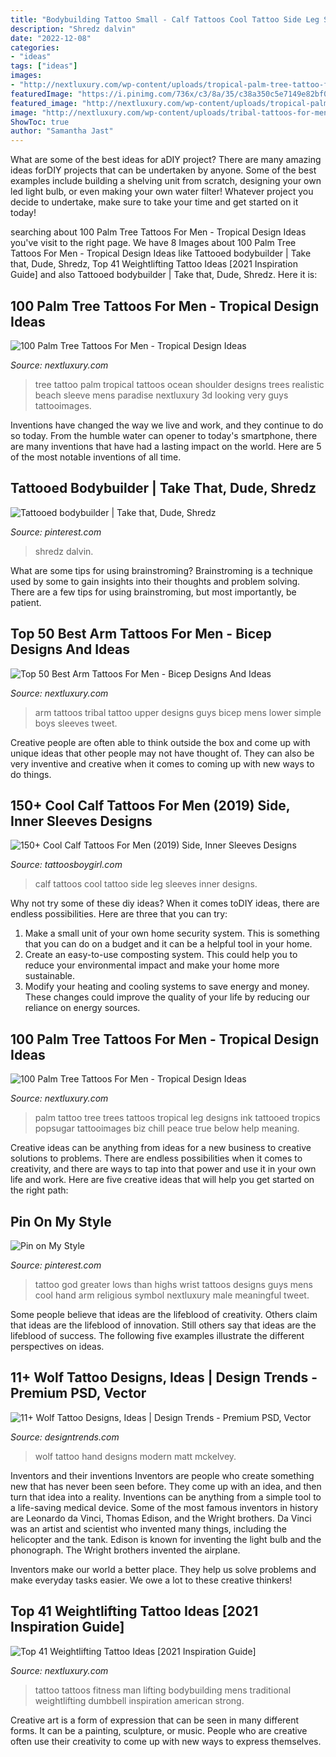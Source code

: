 ```yaml
---
title: "Bodybuilding Tattoo Small - Calf Tattoos Cool Tattoo Side Leg Sleeves Inner Designs"
description: "Shredz dalvin"
date: "2022-12-08"
categories:
- "ideas"
tags: ["ideas"]
images:
- "http://nextluxury.com/wp-content/uploads/tropical-palm-tree-tattoo-for-guys-on-arms.jpg"
featuredImage: "https://i.pinimg.com/736x/c3/8a/35/c38a350c5e7149e82bf0eb9a1ee3a266.jpg"
featured_image: "http://nextluxury.com/wp-content/uploads/tropical-palm-tree-tattoo-for-guys-on-arms.jpg"
image: "http://nextluxury.com/wp-content/uploads/tribal-tattoos-for-men-on-arm.jpg"
ShowToc: true
author: "Samantha Jast"
---
```



What are some of the best ideas for aDIY project?
There are many amazing ideas forDIY projects that can be undertaken by anyone. Some of the best examples include building a shelving unit from scratch, designing your own led light bulb, or even making your own water filter! Whatever project you decide to undertake, make sure to take your time and get started on it today!

	

		
searching about 100 Palm Tree Tattoos For Men - Tropical Design Ideas you've visit to the right page. We have 8 Images about 100 Palm Tree Tattoos For Men - Tropical Design Ideas like Tattooed bodybuilder | Take that, Dude, Shredz, Top 41 Weightlifting Tattoo Ideas [2021 Inspiration Guide] and also Tattooed bodybuilder | Take that, Dude, Shredz. Here it is:
		
    
## 100 Palm Tree Tattoos For Men - Tropical Design Ideas

<img loading=lazy src="http://nextluxury.com/wp-content/uploads/tropical-palm-tree-tattoo-for-guys-on-arms.jpg" onerror="this.onerror=null;this.src='https://tse3.mm.bing.net/th?id=OIP.8av1JoDvvSvQESpGkgb5tAHaHa&amp;pid=15.1';" alt="100 Palm Tree Tattoos For Men - Tropical Design Ideas">

_Source: nextluxury.com_

>tree tattoo palm tropical tattoos ocean shoulder designs trees realistic beach sleeve mens paradise nextluxury 3d looking very guys tattooimages. 

	

Inventions have changed the way we live and work, and they continue to do so today. From the humble water can opener to today's smartphone, there are many inventions that have had a lasting impact on the world. Here are 5 of the most notable inventions of all time.

    
## Tattooed Bodybuilder | Take That, Dude, Shredz

<img loading=lazy src="https://i.pinimg.com/736x/c3/8a/35/c38a350c5e7149e82bf0eb9a1ee3a266.jpg" onerror="this.onerror=null;this.src='https://tse4.mm.bing.net/th?id=OIP.NdKiYa2koDHPqq4hCvZO4AHaHa&amp;pid=15.1';" alt="Tattooed bodybuilder | Take that, Dude, Shredz">

_Source: pinterest.com_

>shredz dalvin. 

	

What are some tips for using brainstroming?
Brainstroming is a technique used by some to gain insights into their thoughts and problem solving. There are a few tips for using brainstroming, but most importantly, be patient.

    
## Top 50 Best Arm Tattoos For Men - Bicep Designs And Ideas

<img loading=lazy src="http://nextluxury.com/wp-content/uploads/tribal-tattoos-for-men-on-arm.jpg" onerror="this.onerror=null;this.src='https://tse3.mm.bing.net/th?id=OIP.zaEhvh89t7pWCIE-iw149QHaN0&amp;pid=15.1';" alt="Top 50 Best Arm Tattoos For Men - Bicep Designs And Ideas">

_Source: nextluxury.com_

>arm tattoos tribal tattoo upper designs guys bicep mens lower simple boys sleeves tweet. 

	

Creative people are often able to think outside the box and come up with unique ideas that other people may not have thought of. They can also be very inventive and creative when it comes to coming up with new ways to do things.

    
## 150+ Cool Calf Tattoos For Men (2019) Side, Inner Sleeves Designs

<img loading=lazy src="https://2.bp.blogspot.com/-g-FbLOkeIWw/WBQwxSiZYhI/AAAAAAAAEuQ/RC6i8vJOd_0yzHayACdoLh9FFJW4hdXDgCLcB/s1600/Calf%2Btattoo%2B5.JPG" onerror="this.onerror=null;this.src='https://tse4.mm.bing.net/th?id=OIP.d-el2WBht3h8PCS3uaYAWgAAAA&amp;pid=15.1';" alt="150+ Cool Calf Tattoos For Men (2019) Side, Inner Sleeves Designs">

_Source: tattoosboygirl.com_

>calf tattoos cool tattoo side leg sleeves inner designs. 

	

Why not try some of these diy ideas?
When it comes toDIY ideas, there are endless possibilities. Here are three that you can try: 
1) Make a small unit of your own home security system. This is something that you can do on a budget and it can be a helpful tool in your home.
2) Create an easy-to-use composting system. This could help you to reduce your environmental impact and make your home more sustainable.
3) Modify your heating and cooling systems to save energy and money. These changes could improve the quality of your life by reducing our reliance on energy sources.

    
## 100 Palm Tree Tattoos For Men - Tropical Design Ideas

<img loading=lazy src="http://nextluxury.com/wp-content/uploads/dotted-black-palm-tree-tattoo-on-arms-for-male.jpg" onerror="this.onerror=null;this.src='https://tse1.mm.bing.net/th?id=OIP.3sr4UNWPjIT1AuA6QqA-CAHaHa&amp;pid=15.1';" alt="100 Palm Tree Tattoos For Men - Tropical Design Ideas">

_Source: nextluxury.com_

>palm tattoo tree trees tattoos tropical leg designs ink tattooed tropics popsugar tattooimages biz chill peace true below help meaning. 

	

Creative ideas can be anything from ideas for a new business to creative solutions to problems. There are endless possibilities when it comes to creativity, and there are ways to tap into that power and use it in your own life and work. Here are five creative ideas that will help you get started on the right path: 

    
## Pin On My Style

<img loading=lazy src="https://i.pinimg.com/736x/d5/fd/03/d5fd03fe742713d84dc55c430d76c94a--wrist-tattoos-for-men-arm-tattoos.jpg" onerror="this.onerror=null;this.src='https://tse3.mm.bing.net/th?id=OIP.AmCaxlOVfhaY76Qdf-KI0gHaIO&amp;pid=15.1';" alt="Pin on My Style">

_Source: pinterest.com_

>tattoo god greater lows than highs wrist tattoos designs guys mens cool hand arm religious symbol nextluxury male meaningful tweet. 

	

Some people believe that ideas are the lifeblood of creativity. Others claim that ideas are the lifeblood of innovation. Still others say that ideas are the lifeblood of success. The following five examples illustrate the different perspectives on ideas.

    
## 11+ Wolf Tattoo Designs, Ideas | Design Trends - Premium PSD, Vector

<img loading=lazy src="https://images.designtrends.com/wp-content/uploads/2016/06/21134906/Wolf-Hand-Tattoo.jpg" onerror="this.onerror=null;this.src='https://tse2.mm.bing.net/th?id=OIP.fDrvgILnMwuM92p3B28ungHaHa&amp;pid=15.1';" alt="11+ Wolf Tattoo Designs, Ideas | Design Trends - Premium PSD, Vector">

_Source: designtrends.com_

>wolf tattoo hand designs modern matt mckelvey. 

	

Inventors and their inventions
Inventors are people who create something new that has never been seen before. They come up with an idea, and then turn that idea into a reality. Inventions can be anything from a simple tool to a life-saving medical device.
Some of the most famous inventors in history are Leonardo da Vinci, Thomas Edison, and the Wright brothers. Da Vinci was an artist and scientist who invented many things, including the helicopter and the tank. Edison is known for inventing the light bulb and the phonograph. The Wright brothers invented the airplane.

Inventors make our world a better place. They help us solve problems and make everyday tasks easier. We owe a lot to these creative thinkers!

    
## Top 41 Weightlifting Tattoo Ideas [2021 Inspiration Guide]

<img loading=lazy src="https://nextluxury.com/wp-content/uploads/man-lifting-dumbbell-old-school-mens-tattoo-ideas.jpg" onerror="this.onerror=null;this.src='https://tse1.mm.bing.net/th?id=OIP.oLFMmm6NcaV3HrNmYtqMwQHaHa&amp;pid=15.1';" alt="Top 41 Weightlifting Tattoo Ideas [2021 Inspiration Guide]">

_Source: nextluxury.com_

>tattoo tattoos fitness man lifting bodybuilding mens traditional weightlifting dumbbell inspiration american strong. 

	

Creative art is a form of expression that can be seen in many different forms. It can be a painting, sculpture, or music. People who are creative often use their creativity to come up with new ways to express themselves.

